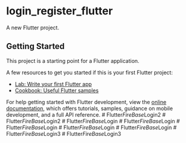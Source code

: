 # login_register_flutter

A new Flutter project.

## Getting Started

This project is a starting point for a Flutter application.

A few resources to get you started if this is your first Flutter project:

- [Lab: Write your first Flutter app](https://docs.flutter.dev/get-started/codelab)
- [Cookbook: Useful Flutter samples](https://docs.flutter.dev/cookbook)

For help getting started with Flutter development, view the
[online documentation](https://docs.flutter.dev/), which offers tutorials,
samples, guidance on mobile development, and a full API reference.
#   F l u t t e r _ F i r e B a s e _ L o g i n 2  
 #   F l u t t e r _ F i r e B a s e _ L o g i n 2  
 #   F l u t t e r _ F i r e B a s e _ L o g i n  
 #   F l u t t e r _ F i r e B a s e _ L o g i n  
 #   F l u t t e r _ F i r e B a s e _ L o g i n  
 #   F l u t t e r _ F i r e B a s e _ L o g i n  
 #   F l u t t e r _ F i r e B a s e _ L o g i n  
 #   F l u t t e r _ F i r e B a s e _ L o g i n 3  
 #   F l u t t e r _ F i r e B a s e _ L o g i n 3  
 